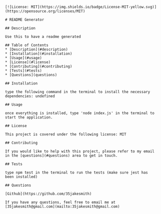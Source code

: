 
    [![License: MIT](https://img.shields.io/badge/License-MIT-yellow.svg)](https://opensource.org/licenses/MIT)
    
    # README Generator
    
    ## Description
    
    Use this to have a readme generated
    
    ## Table of Contents
    * [Description](#description)
    * [Installation](#installation)
    * [Usage](#usage)
    * [License](#license)
    * [Contributing](#contributing)
    * [Tests](#tests)
    * [Questions](questions)
    
    ## Installation
    
    type the following command in the terminal to install the necessary dependencies: undefined
    
    ## Usage
    
    once everything is installed, type 'node index.js' in the terminal to start the application.
    
    ## License
    
    This project is covered under the following license: MIT
    
    ## Contributing
    
    If you would like to help with this project, please refer to my email in the [questions](#questions) area to get in touch.
    
    ## Tests
    
    type npm test in the terminal to run the tests (make sure jest has been installed)
    
    ## Questions
    
    [Github](https://github.com/35jakesmith)
    
    If you have any questions, feel free to email me at [35jakesmith@gmail.com](mailto:35jakesmith@gmail.com)
    